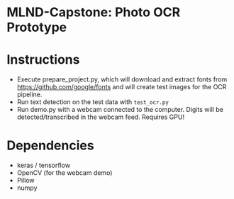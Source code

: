 # MLND-Capstone: Photo OCR Prototype

# Instructions
* Execute prepare_project.py, which will download and extract fonts from https://github.com/google/fonts and will create
test images for the OCR pipeline.
* Run text detection on the test data with `test_ocr.py`
* Run demo.py with a webcam connected to the computer. Digits will be detected/transcribed in the webcam feed. Requires GPU!

# Dependencies
* keras / tensorflow
* OpenCV (for the webcam demo)
* Pillow
* numpy
